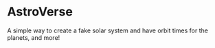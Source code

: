 # AstroVerse
A simple way to create a fake solar system and have orbit times for the planets, and more!
